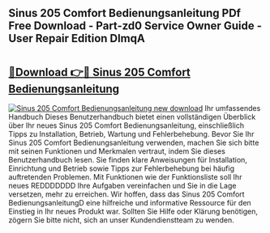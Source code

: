 ## Sinus 205 Comfort Bedienungsanleitung PDf Free Download - Part-zd0 Service Owner Guide - User Repair Edition DImqA

# <h2><a href="http://df0mqe.blite.top/?on=Sinus+205+Comfort+Bedienungsanleitung">🔗Download 👉🔴 Sinus 205 Comfort Bedienungsanleitung</a></h2>

[![Sinus 205 Comfort Bedienungsanleitung new download](https://i.imgur.com/lujVjoI.png)](http://df0mqe.blite.top/?on=Sinus+205+Comfort+Bedienungsanleitung)
Ihr umfassendes Handbuch Dieses Benutzerhandbuch bietet einen vollständigen Überblick über Ihr neues Sinus 205 Comfort Bedienungsanleitung, einschließlich Tipps zu Installation, Betrieb, Wartung und Fehlerbehebung. Bevor Sie Ihr Sinus 205 Comfort Bedienungsanleitung verwenden, machen Sie sich bitte mit seinen Funktionen und Merkmalen vertraut, indem Sie dieses Benutzerhandbuch lesen. Sie finden klare Anweisungen für Installation, Einrichtung und Betrieb sowie Tipps zur Fehlerbehebung bei häufig auftretenden Problemen. Mit Funktionen wie der Funktionsliste soll Ihr neues REDDDDDDD Ihre Aufgaben vereinfachen und Sie in die Lage versetzen, mehr zu erreichen. Wir hoffen, dass das Sinus 205 Comfort BedienungsanleitungD eine hilfreiche und informative Ressource für den Einstieg in Ihr neues Produkt war. Sollten Sie Hilfe oder Klärung benötigen, zögern Sie bitte nicht, sich an unser Kundendienstteam zu wenden.
